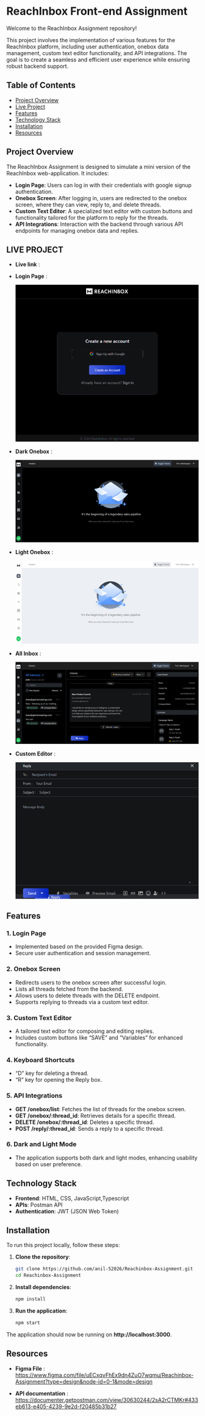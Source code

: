 # ReachInbox Front-end Assignment

Welcome to the ReachInbox Assignment repository!

This project involves the implementation of various features for the ReachInbox platform, including user authentication, onebox data management, custom text editor functionality, and API integrations. The goal is to create a seamless and efficient user experience while ensuring robust backend support.

## Table of Contents

- [Project Overview](#project-overview)
- [Live Project](#live-project)
- [Features](#features)
- [Technology Stack](#technology-stack)
- [Installation](#installation)
- [Resources](#resources)


## Project Overview

The ReachInbox Assignment is designed to simulate a mini version of the ReachInbox web-application. It includes:

- **Login Page**: Users can log in with their credentials with google signup authentication.
- **Onebox Screen**: After logging in, users are redirected to the onebox screen, where they can view, reply to, and delete threads.
- **Custom Text Editor**: A specialized text editor with custom buttons and functionality tailored for the platform to reply for the threads.
- **API Integrations**: Interaction with the backend through various API endpoints for managing onebox data and replies.

## LIVE PROJECT

  - **Live link** :

  - **Login Page** :
    
    ![Login Page](https://github.com/anil-52026/Reachinbox-Assignment/blob/main/src/assets/loginpage.png)

  - **Dark Onebox** :

    ![Onebox Screen](https://github.com/anil-52026/Reachinbox-Assignment/blob/main/src/assets/darkonebox.png)

  - **Light Onebox** :

    ![Onebox Screen](https://github.com/anil-52026/Reachinbox-Assignment/blob/main/src/assets/whiteonebox.png)

  - **All Inbox** :

    ![All Inbox](https://github.com/anil-52026/Reachinbox-Assignment/blob/main/src/assets/Allinbox.png)

  - **Custom Editor** :

    ![Reply Inbox](https://github.com/anil-52026/Reachinbox-Assignment/blob/main/src/assets/replybox.png)

    
## Features

### 1. **Login Page**
   - Implemented based on the provided Figma design.
   - Secure user authentication and session management.
   
### 2. **Onebox Screen**
   - Redirects users to the onebox screen after successful login.
   - Lists all threads fetched from the backend.
   - Allows users to delete threads with the DELETE endpoint.
   - Supports replying to threads via a custom text editor.

### 3. **Custom Text Editor**
   - A tailored text editor for composing and editing replies.
   - Includes custom buttons like “SAVE” and “Variables” for enhanced functionality.
   
### 4. **Keyboard Shortcuts**
   - “D” key for deleting a thread.
   - “R” key for opening the Reply box.

### 5. **API Integrations**
   - **GET /onebox/list**: Fetches the list of threads for the onebox screen.
   - **GET /onebox/:thread_id**: Retrieves details for a specific thread.
   - **DELETE /onebox/:thread_id**: Deletes a specific thread.
   - **POST /reply/:thread_id**: Sends a reply to a specific thread.

### 6. **Dark and Light Mode**
   - The application supports both dark and light modes, enhancing usability based on user preference.

## Technology Stack

- **Frontend**: HTML, CSS, JavaScript,Typescript
- **APIs**: Postman API
- **Authentication**: JWT (JSON Web Token)

## Installation

To run this project locally, follow these steps:

1. **Clone the repository**:
   ```bash
   git clone https://github.com/anil-52026/Reachinbox-Assignment.git
   cd Reachinbox-Assignment

2. **Install dependencies**:
   ```bash
   npm install

3. **Run the application**:
   ```bash
   npm start

The application should now be running on **http://localhost:3000**.

## Resources

 - **Figma File** : https://www.figma.com/file/uECxqvFhEx9dn4ZuO7wqmu/Reachinbox-Assignment?type=design&node-id=0-1&mode=design
   
 - **API documentation** : https://documenter.getpostman.com/view/30630244/2sA2rCTMKr#433eb613-e405-4239-9e2d-f20485b31b27





